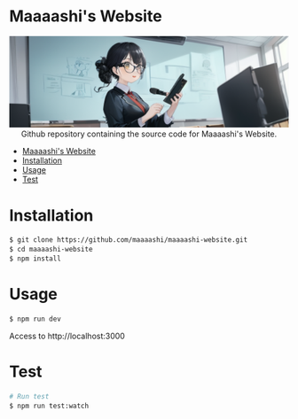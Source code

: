 # Maaaashi's Website

<div><img src="./docs/images/main.png" /></div>

<div align="center">Github repository containing the source code for Maaaashi's Website.</div>

- [Maaaashi's Website](#maaaashis-website)
- [Installation](#installation)
- [Usage](#usage)
- [Test](#test)

# Installation

```bash
$ git clone https://github.com/maaaashi/maaaashi-website.git
$ cd maaaashi-website
$ npm install
```

# Usage

```bash
$ npm run dev
```

Access to http://localhost:3000

# Test

```bash
# Run test
$ npm run test:watch
```
